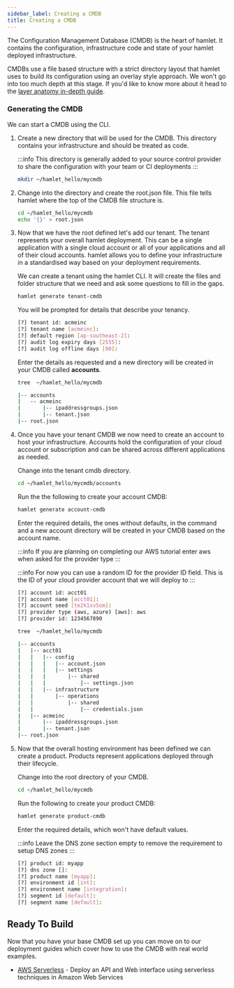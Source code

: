```yaml
---
sidebar_label: Creating a CMDB
title: Creating a CMDB
---
```


The Configuration Management Database (CMDB) is the heart of hamlet. It contains the configuration, infrastructure code and state of your hamlet deployed infrastructure.

CMDBs use a file based structure with a strict directory layout that hamlet uses to build its configuration using an overlay style approach. We won't go into too much depth at this stage. If you'd like to know more about it head to the [layer anatomy in-depth guide](/in-depth/layers).

### Generating the CMDB

We can start a CMDB using the CLI.

1. Create a new directory that will be used for the CMDB. This directory contains your infrastructure and should be treated as code.

    :::info
    This directory is generally added to your source control provider to share the configuration with your team or CI deployments
    :::

    ```bash
    mkdir ~/hamlet_hello/mycmdb
    ```

1. Change into the directory and create the root.json file. This file tells hamlet where the top of the CMDB file structure is.

    ```bash
    cd ~/hamlet_hello/mycmdb
    echo '{}' > root.json
    ```

1. Now that we have the root defined let's add our tenant. The tenant represents your overall hamlet deployment. This can be a single application with a single cloud account or all of your applications and all of their cloud accounts. hamlet allows you to define your infrastructure in a standardised way based on your deployment requirements.

    We can create a tenant using the hamlet CLI. It will create the files and folder structure that we need and ask some questions to fill in the gaps.

    ```bash
    hamlet generate tenant-cmdb
    ```

    You will be prompted for details that describe your tenancy.

    ```bash
    [?] tenant id: acmeinc
    [?] tenant name [acmeinc]:
    [?] default region [ap-southeast-2]:
    [?] audit log expiry days [2555]:
    [?] audit log offline days [90]:
    ```

    Enter the details as requested and a new directory will be created in your CMDB called **accounts**.

    ```bash
    tree  ~/hamlet_hello/mycmdb
    ```

    ```bash
    |-- accounts
    |   -- acmeinc
    |       |-- ipaddressgroups.json
    |       |-- tenant.json
    |-- root.json
    ```

1. Once you have your tenant CMDB we now need to create an account to host your infrastructure. Accounts hold the configuration of your cloud account or subscription and can be shared across different applications as needed.

    Change into the tenant cmdb directory.

    ```bash
    cd ~/hamlet_hello/mycmdb/accounts
    ```

    Run the the following to create your account CMDB:

    ```bash
    hamlet generate account-cmdb
    ```

    Enter the required details, the ones without defaults, in the command and a new account directory will be created in your CMDB based on the account name.

    :::info
    If you are planning on completing our AWS tutorial enter aws when asked for the provider type
    :::

    :::info
    For now you can use a random ID for the provider ID field. This is the ID of your cloud provider account that we will deploy to
    :::

    ```bash
    [?] account id: acct01
    [?] account name [acct01]:
    [?] account seed [te2k1xv5om]:
    [?] provider type (aws, azure) [aws]: aws
    [?] provider id: 1234567890
    ```

    ```bash
    tree  ~/hamlet_hello/mycmdb
    ```

    ```bash
    |-- accounts
    |   |-- acct01
    |   |   |-- config
    |   |   |   |-- account.json
    |   |   |   |-- settings
    |   |   |       |-- shared
    |   |   |           |-- settings.json
    |   |   |-- infrastructure
    |   |       |-- operations
    |   |           |-- shared
    |   |               |-- credentials.json
    |   |-- acmeinc
    |       |-- ipaddressgroups.json
    |       |-- tenant.json
    |-- root.json
    ```

1. Now that the overall hosting environment has been defined we can create a product. Products represent applications deployed through their lifecycle.

    Change into the root directory of your CMDB.

    ```bash
    cd ~/hamlet_hello/mycmdb
    ```

    Run the following to create your product CMDB:

    ```bash
    hamlet generate product-cmdb
    ```

    Enter the required details, which won't have default values.

    :::info
    Leave the DNS zone section empty to remove the requirement to setup DNS zones
    :::

    ```bash
    [?] product id: myapp
    [?] dns zone []:
    [?] product name [myapp]:
    [?] environment id [int]:
    [?] environment name [integration]:
    [?] segment id [default]:
    [?] segment name [default]:
    ```

## Ready To Build

Now that you have your base CMDB set up you can move on to our deployment guides which cover how to use the CMDB with real world examples.

- [AWS Serverless](aws-serverless/index.md) - Deploy an API and Web interface using serverless techniques in Amazon Web Services
